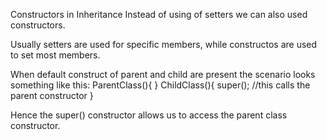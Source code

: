 
Constructors in Inheritance
Instead of using of setters we can also used constructors.

Usually setters are used for specific members, while constructos are used to set most members.


When default construct of parent and child are present the scenario looks something like this:
ParentClass(){
}
ChildClass(){
  super(); //this calls the parent constructor
}

Hence the super() constructor allows us to access the parent class constructor.
